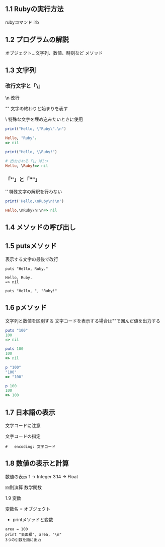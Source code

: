 ## 1.1 Rubyの実行方法

rubyコマンド
irb

## 1.2 プログラムの解説

オブジェクト...文字列、数値、時刻など
メソッド

## 1.3 文字列
### 改行文字と「\」
\n 改行

"" 文字の終わりと始まりを表す

\ 特殊な文字を埋め込みたいときに使用

```ruby
print("Hello, \"Ruby\".\n")

Hello, "Ruby".
=> nil

print("Hello, \\Ruby!")

# 出力される「\」は1つ
Hello, \Ruby!=> nil
```

### 「''」と「""」
'' 特殊文字の解釈を行わない

```ruby
print('Hello,\nRuby\n!\n')

Hello,\nRuby\n!\n=> nil
```

## 1.4 メソッドの呼び出し
## 1.5 putsメソッド
表示する文字の最後で改行
```
puts "Hello, Ruby."

Hello, Ruby.
=> nil

puts "Hello, ", "Ruby!"
```

## 1.6 pメソッド
文字列と数値を区別する
文字コードを表示する場合は""で囲んだ値を出力する

```ruby
puts "100"
100
=> nil

puts 100
100
=> nil

p "100"
"100"
=> "100"  

p 100
100
=> 100   
```

## 1.7 日本語の表示
文字コードに注意

文字コードの指定
```
#   encoding: 文字コード
```

## 1.8 数値の表示と計算
数値の表示
1 → Integer
3.14 → Float

四則演算
数学関数

1.9 変数

変数名 = オブジェクト

- printメソッドと変数

```
area = 100
print "表面積", area, "\n"
3つの引数を順に出力
```


